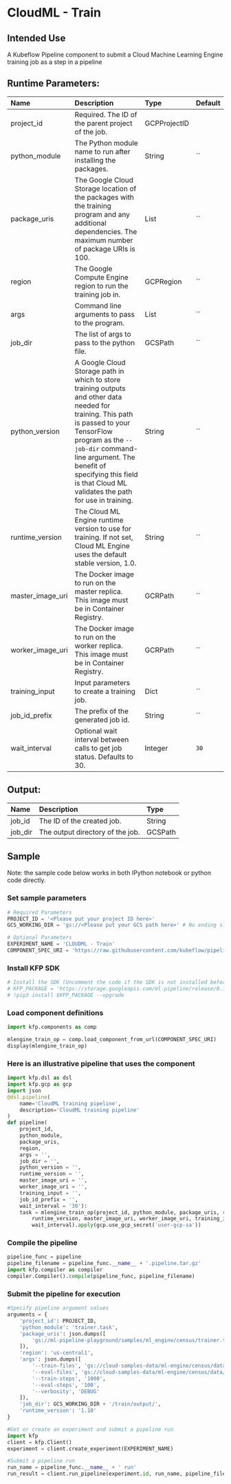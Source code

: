
# CloudML - Train

## Intended Use
A Kubeflow Pipeline component to submit a Cloud Machine Learning Engine training job as a step in a pipeline

## Runtime Parameters:
Name | Description | Type | Default
:--- | :---------- | :--- | :------
project_id | Required. The ID of the parent project of the job. | GCPProjectID |
python_module | The Python module name to run after installing the packages. | String | ``
package_uris | The Google Cloud Storage location of the packages with the training program and any additional dependencies. The maximum number of package URIs is 100. | List | ``
region | The Google Compute Engine region to run the training job in. | GCPRegion | ``
args | Command line arguments to pass to the program. | List | ``
job_dir |  The list of args to pass to the python file. | GCSPath | ``
python_version | A Google Cloud Storage path in which to store training outputs and other data needed for training. This path is passed to your TensorFlow program as the `--job-dir` command-line argument. The benefit of specifying this field is that Cloud ML validates the path for use in training. | String | ``
runtime_version | The Cloud ML Engine runtime version to use for training. If not set, Cloud ML Engine uses the default stable version, 1.0. | String | ``
master_image_uri | The Docker image to run on the master replica. This image must be in Container Registry. | GCRPath | ``
worker_image_uri | The Docker image to run on the worker replica. This image must be in Container Registry. | GCRPath | ``
training_input | Input parameters to create a training job. | Dict | ``
job_id_prefix | The prefix of the generated job id. | String | ``
wait_interval |  Optional wait interval between calls to get job status. Defaults to 30. | Integer | `30`

## Output:
Name | Description | Type
:--- | :---------- | :---
job_id | The ID of the created job. | String
job_dir | The output directory of the job. | GCSPath

## Sample

Note: the sample code below works in both IPython notebook or python code directly.

### Set sample parameters


```python
# Required Parameters
PROJECT_ID = '<Please put your project ID here>'
GCS_WORKING_DIR = 'gs://<Please put your GCS path here>' # No ending slash

# Optional Parameters
EXPERIMENT_NAME = 'CLOUDML - Train'
COMPONENT_SPEC_URI = 'https://raw.githubusercontent.com/kubeflow/pipelines/master/components/gcp/ml_engine/train/component.yaml'
```

### Install KFP SDK


```python
# Install the SDK (Uncomment the code if the SDK is not installed before)
# KFP_PACKAGE = 'https://storage.googleapis.com/ml-pipeline/release/0.1.11/kfp.tar.gz'
# !pip3 install $KFP_PACKAGE --upgrade
```

### Load component definitions


```python
import kfp.components as comp

mlengine_train_op = comp.load_component_from_url(COMPONENT_SPEC_URI)
display(mlengine_train_op)
```

### Here is an illustrative pipeline that uses the component


```python
import kfp.dsl as dsl
import kfp.gcp as gcp
import json
@dsl.pipeline(
    name='CloudML training pipeline',
    description='CloudML training pipeline'
)
def pipeline(
    project_id,
    python_module,
    package_uris,
    region,
    args = '',
    job_dir = '',
    python_version = '',
    runtime_version = '',
    master_image_uri = '',
    worker_image_uri = '',
    training_input = '',
    job_id_prefix = '',
    wait_interval = '30'):
    task = mlengine_train_op(project_id, python_module, package_uris, region, args, job_dir, python_version,
        runtime_version, master_image_uri, worker_image_uri, training_input, job_id_prefix, 
        wait_interval).apply(gcp.use_gcp_secret('user-gcp-sa'))
```

### Compile the pipeline


```python
pipeline_func = pipeline
pipeline_filename = pipeline_func.__name__ + '.pipeline.tar.gz'
import kfp.compiler as compiler
compiler.Compiler().compile(pipeline_func, pipeline_filename)
```

### Submit the pipeline for execution


```python
#Specify pipeline argument values
arguments = {
    'project_id': PROJECT_ID,
    'python_module': 'trainer.task',
    'package_uris': json.dumps([
        'gs://ml-pipeline-playground/samples/ml_engine/census/trainer.tar.gz'
    ]),
    'region': 'us-central1',
    'args': json.dumps([
        '--train-files', 'gs://cloud-samples-data/ml-engine/census/data/adult.data.csv',
        '--eval-files', 'gs://cloud-samples-data/ml-engine/census/data/adult.test.csv',
        '--train-steps', '1000',
        '--eval-steps', '100',
        '--verbosity', 'DEBUG'
    ]),
    'job_dir': GCS_WORKING_DIR + '/train/output/',
    'runtime_version': '1.10'
}

#Get or create an experiment and submit a pipeline run
import kfp
client = kfp.Client()
experiment = client.create_experiment(EXPERIMENT_NAME)

#Submit a pipeline run
run_name = pipeline_func.__name__ + ' run'
run_result = client.run_pipeline(experiment.id, run_name, pipeline_filename, arguments)
```
